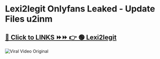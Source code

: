 
 # Lexi2legit Onlyfans Leaked - Update Files u2inm

## <h2><a href="https://clipsfans.com/Lexi2legit&ref=git">🔗 Click to LINKS ⏩⏩ 👉 🟢 Lexi2legit </a></h2>

<a href="https://clipsfans.com/Lexi2legit&ref=git" rel="nofollow" data-target="animated-image.originalLink"><img src="https://i.ibb.co.com/xMMVF88/686577567.gif" alt="Viral Video Original" style="max-width: 100%; display: inline-block;" data-target="animated-image.originalImage"></a>

